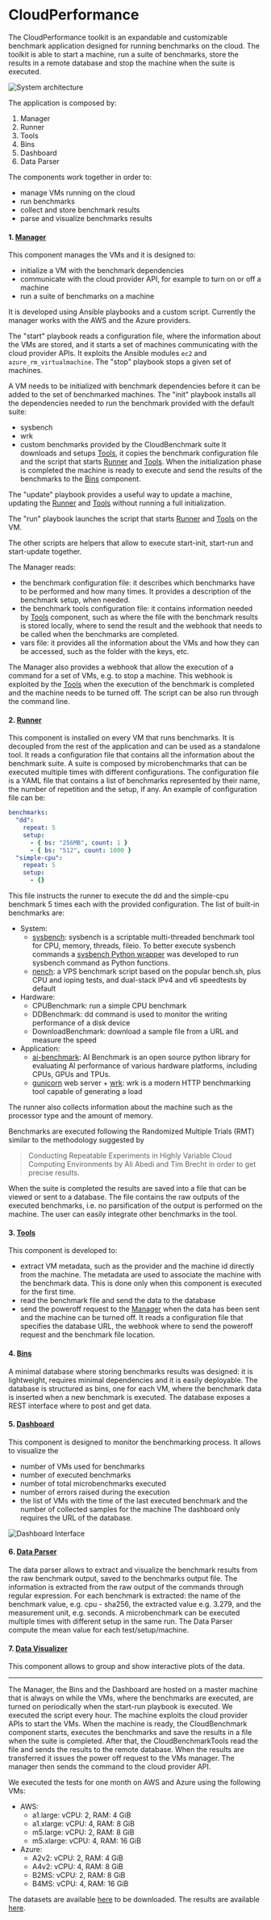 # CloudPerformance
The CloudPerformance toolkit is an expandable and customizable benchmark application designed for running benchmarks on the cloud. The toolkit is able to start a machine, run a suite of benchmarks, store the results in a remote database and stop the machine when the suite is executed.

![System architecture](CloudPerformance.png)

The application is composed by:

1. Manager
2. Runner
3. Tools
4. Bins
5. Dashboard
6. Data Parser

The components work together in order to:

- manage VMs running on the cloud
- run benchmarks
- collect and store benchmark results
- parse and visualize benchmarks results

#### 1. [Manager](https://github.com/NicholasRasi/cloud-performance/tree/master/vms_manager)
This component manages the VMs and it is designed to:

- initialize a VM with the benchmark dependencies
- communicate with the cloud provider API, for example to turn on or off a machine
- run a suite of benchmarks on a machine

It is developed using Ansible playbooks and a custom script. Currently the manager works with the AWS and the Azure providers.

The "start" playbook reads a configuration file, where the information about the VMs are stored, and it starts a set of machines communicating with the cloud provider APIs. It exploits the Ansible modules `ec2` and `azure_rm_virtualmachine`. The "stop" playbook stops a given set of machines.

A VM needs to be initialized with benchmark dependencies before it can be added to the set of benchmarked machines. The "init" playbook installs all the dependencies needed to run the benchmark provided with the default suite:

- sysbench
- wrk
- custom benchmarks provided by the CloudBenchmark suite
It downloads and setups [Tools](https://github.com/NicholasRasi/cloud-benchmark-tools), it copies the benchmark configuration file and the script that starts [Runner](https://github.com/NicholasRasi/cloud-benchmark) and [Tools](https://github.com/NicholasRasi/cloud-benchmark-tools). When the initialization phase is completed the machine is ready to execute and send the results of the benchmarks to the [Bins](https://github.com/NicholasRasi/bin-database) component.

The "update" playbook provides a useful way to update a machine, updating the [Runner](https://github.com/NicholasRasi/cloud-benchmark) and [Tools](https://github.com/NicholasRasi/cloud-benchmark-tools) without running a full initialization.

The "run" playbook launches the script that starts [Runner](https://github.com/NicholasRasi/cloud-benchmark) and [Tools](https://github.com/NicholasRasi/cloud-benchmark-tools) on the VM.

The other scripts are helpers that allow to execute start-init, start-run and start-update together.

The Manager reads:

- the benchmark configuration file: it describes which benchmarks have to be performed and how many times. It provides a description of the benchmark setup, when needed.
- the benchmark tools configuration file: it contains information needed by [Tools](https://github.com/NicholasRasi/cloud-benchmark-tools) component, such as where the file with the benchmark results is stored locally, where to send the result and the webhook that needs to be called when the benchmarks are completed.
- vars file: it provides all the information about the VMs and how they can be accessed, such as the folder with the keys, etc.

The Manager also provides a webhook that allow the execution of a command for a set of VMs, e.g. to stop a machine. This webhook is exploited by the [Tools](https://github.com/NicholasRasi/cloud-benchmark-tools) when the execution of the benchmark is completed and the machine needs to be turned off. The script can be also run through the command line.

#### 2. [Runner](https://github.com/NicholasRasi/cloud-benchmark)
This component is installed on every VM that runs benchmarks. It is decoupled from the rest of the application and can be used as a standalone tool. It reads a configuration file that contains all the information about the benchmark suite. A suite is composed by microbenchmarks that can be executed multiple times with different configurations. The configuration file is a YAML file that contains a list of benchmarks represented by their name, the number of repetition and the setup, if any. An example of configuration file can be:
```yaml
benchmarks:
  "dd":
    repeat: 5
    setup:
      - { bs: "256MB", count: 1 }
      - { bs: "512", count: 1000 }
  "simple-cpu":
    repeat: 5
    setup:
      - {}
```
This file instructs the runner to execute the dd and the simple-cpu benchmark 5 times each with the provided configuration. The list of built-in benchmarks are:

- System:
	- [sysbench](https://github.com/akopytov/sysbench): sysbench is a scriptable multi-threaded benchmark tool for CPU, memory, threads, fileio. To better execute sysbench commands a [sysbench Python wrapper](https://github.com/NicholasRasi/python_sysbench) was developed to run sysbench command as Python functions.
	- [nench](https://github.com/n-st/nench): a VPS benchmark script based on the popular bench.sh, plus CPU and ioping tests, and dual-stack IPv4 and v6 speedtests by default
- Hardware:
	- CPUBenchmark: run a simple CPU benchmark
	- DDBenchmark: dd command is used to monitor the writing performance of a disk device
	- DownloadBenchmark: download a sample file from a URL and measure the speed
- Application:
	- [ai-benchmark](https://pypi.org/project/ai-benchmark/): AI Benchmark is an open source python library for evaluating AI performance of various hardware platforms, including CPUs, GPUs and TPUs.
	- [gunicorn](https://gunicorn.org/) web server + [wrk](https://github.com/wg/wrk): wrk is a modern HTTP benchmarking tool capable of generating a load

The runner also collects information about the machine such as the processor type and the amount of memory.

Benchmarks are executed following the Randomized Multiple Trials (RMT) similar to the methodology suggested by
> Conducting Repeatable Experiments in Highly Variable Cloud Computing Environments by Ali Abedi and Tim Brecht
in order to get precise results.

 When the suite is completed the results are saved into a file that can be viewed or sent to a database. The file contains the raw outputs of the executed benchmarks, i.e. no parsification of the output is performed on the machine. The user can easily integrate other benchmarks in the tool.

#### 3. [Tools](https://github.com/NicholasRasi/cloud-benchmark-tools)
This component is developed to:

- extract VM metadata, such as the provider and the machine id directly from the machine. The metadata are used to associate the machine with the benchmark data. This is done only when this component is executed for the first time. 
- read the benchmark file and send the data to the database
- send the poweroff request to the [Manager](https://github.com/NicholasRasi/cloud-performance/tree/master/vms_manager) when the data has been sent and the machine can be turned off.
It reads a configuration file that specifies the database URL, the webhook where to send the poweroff request and the benchmark file location.

#### 4. [Bins](https://github.com/NicholasRasi/bin-database)
A minimal database where storing benchmarks results was designed: it is lightweight, requires minimal dependencies and it is easily deployable. The database is structured as bins, one for each VM, where the benchmark data is inserted when a new benchmark is executed. The database exposes a REST interface where to post and get data.

#### 5. [Dashboard](https://github.com/NicholasRasi/cloud-performance/tree/master/dashboard)
This component is designed to monitor the benchmarking process. It allows to visualize the

- number of VMs used for benchmarks
- number of executed benchmarks
- number of total microbenchmarks executed
- number of errors raised during the execution
- the list of VMs with the time of the last executed benchmark and the number of collected samples for the machine
The dashboard only requires the URL of the database.

![Dashboard Interface](dashboard/dashboard.png)

#### 6. [Data Parser](https://github.com/NicholasRasi/cloud-performance/tree/master/data_parser)
The data parser allows to extract and visualize the benchmark results from the raw benchmark output, saved to the benchmarks output file. The information is extracted from the raw output of the commands through regular expression. For each benchmark is extracted: the name of the benchmark value, e.g. cpu - sha256, the extracted value e.g. 3.279, and the measurement unit, e.g. seconds. A microbenchmark can be executed multiple times with different setup in the same run. The Data Parser compute the mean value for each test/setup/machine.

#### 7. [Data Visualizer](https://github.com/NicholasRasi/cloud-performance/tree/master/data_visualizer)
This component allows to group and show interactive plots of the data.

---

The Manager, the Bins and the Dashboard are hosted on a master machine that is always on while the VMs, where the benchmarks are executed, are turned on periodically when the start-run playbook is executed. We executed the script every hour. The machine exploits the cloud provider APIs to start the VMs. When the machine is ready, the CloudBenchmark component starts, executes the benchmarks and save the results in a file when the suite is completed. After that, the CloudBenchmarkTools read the file and sends the results to the remote database. When the results are transferred it issues the power off request to the VMs manager. The manager then sends the command to the cloud provider API.

We executed the tests for one month on AWS and Azure using the following VMs:
- AWS:
	- a1.large: vCPU: 2, RAM: 4 GiB
	- a1.xlarge: vCPU: 4, RAM: 8 GiB
	- m5.large: vCPU: 2, RAM: 8 GiB
	- m5.xlarge: vCPU: 4, RAM: 16 GiB
- Azure:
	- A2v2: vCPU: 2, RAM: 4 GiB
	- A4v2: vCPU: 4, RAM: 8 GiB
	- B2MS: vCPU: 2, RAM: 8 GiB
	- B4MS: vCPU: 4, RAM: 16 GiB

The datasets are available [here](https://mega.nz/folder/lMFTkQLK#uFvAUKTCT2jDfO0mgs5ZPw) to be downloaded.  The results are available [here](https://nicholasrasi.github.io/cloud-performance/data_visualizer).
